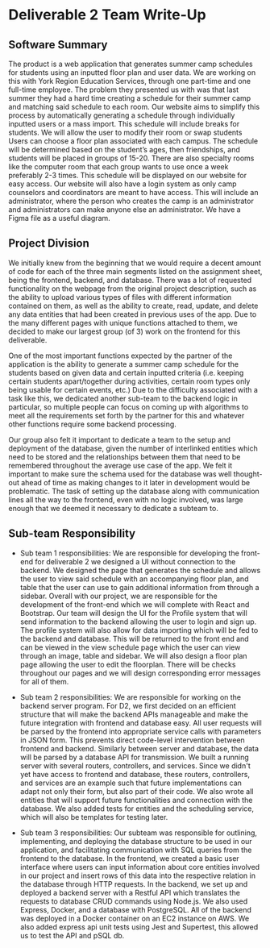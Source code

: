 # Deliverable 2 Team Write-Up

## Software Summary

The product is a web application that generates summer camp schedules for students using an inputted floor plan and user data. We are working on this with York Region Education Services, through one part-time and one full-time employee. The problem they presented us with was that last summer they had a hard time creating a schedule for their summer camp and matching said schedule to each room. Our website aims to simplify this process by automatically generating a schedule through individually inputted users or a mass import. This schedule will include breaks for students. We will allow the user to modify their room or swap students Users can choose a floor plan associated with each campus. The schedule will be determined based on the student’s ages, then friendships, and students will be placed in groups of 15-20. There are also specialty rooms like the computer room that each group wants to use once a week preferably 2-3 times. This schedule will be displayed on our website for easy access. Our website will also have a login system as only camp counselors and coordinators are meant to have access. This will include an administrator, where the person who creates the camp is an administrator and administrators can make anyone else an administrator. We have a Figma file as a useful diagram.

## Project Division

We initially knew from the beginning that we would require a decent amount of code for each of the three main segments listed on the assignment sheet, being the frontend, backend, and database. There was a lot of requested functionality on the webpage from the original project description, such as the ability to upload various types of files with different information contained on them, as well as the ability to create, read, update, and delete any data entities that had been created in previous uses of the app. Due to the many different pages with unique functions attached to them, we decided to make our largest group (of 3) work on the frontend for this deliverable.

One of the most important functions expected by the partner of the application is the ability to generate a summer camp schedule for the students based on given data and certain inputted criteria (i.e. keeping certain students apart/together during activities, certain room types only being usable for certain events, etc.) Due to the difficulty associated with a task like this, we dedicated another sub-team to the backend logic in particular, so multiple people can focus on coming up with algorithms to meet all the requirements set forth by the partner for this and whatever other functions require some backend processing. 

Our group also felt it important to dedicate a team to the setup and deployment of the database, given the number of interlinked entities which need to be stored and the relationships between them that need to be remembered throughout the average use case of the app. We felt it important to make sure the schema used for the database was well thought-out ahead of time as making changes to it later in development would be problematic. The task of setting up the database along with communication lines all the way to the frontend, even with no logic involved, was large enough that we deemed it necessary to dedicate a subteam to.

 ## Sub-team Responsibility

- Sub team 1 responsibilities: We are responsible for developing the front-end for deliverable 2 we designed a UI without connection to the backend. We designed the page that generates the schedule and allows the user to view said schedule with an accompanying floor plan, and table that the user can use to gain additional information from through a sidebar. Overall with our project, we are responsible for the development of the front-end which we will complete with React and Bootstrap. Our team will design the UI for the Profile system that will send information to the backend allowing the user to login and sign up. The profile system will also allow for data importing which will be fed to the backend and database. This will be returned to the front end and can be viewed in the view schedule page which the user can view through an image, table and sidebar. We will also design a floor plan page allowing the user to edit the floorplan. There will be checks throughout our pages and we will design corresponding error messages for all of them.

- Sub team 2 responsibilities: We are responsible for working on the backend server program. For D2, we first decided on an efficient structure that will make the backend APIs manageable and make the future integration with frontend and database easy. All user requests will be parsed by the frontend into appropriate service calls with parameters in JSON form. This prevents direct code-level intervention between frontend and backend. Similarly between server and database, the data will be parsed by a database API for transmission. We built a running server with several routers, controllers, and services. Since we didn't yet have access to frontend and database, these routers, controllers, and services are an example such that future implementations can adapt not only their form, but also part of their code. We also wrote all entities that will support future functionalities and connection with the database. We also added tests for entities and the scheduling service, which will also be templates for testing later.

- Sub team 3 responsibilities: Our subteam was responsible for outlining, implementing, and deploying the database structure to be used in our application, and facilitating communication with SQL queries from the frontend to the database. In the frontend, we created a basic user interface where users can input information about core entities involved in our project and insert rows of this data into the respective relation in the database through HTTP requests. In the backend, we set up and deployed a backend server with a Restful API which translates the requests to database CRUD commands using Node.js. We also used Express, Docker, and a database with PostgreSQL. All of the backend was deployed in a Docker container on an EC2 instance on AWS. We also added express api unit tests using Jest and Supertest, this allowed us to test the API and pSQL db.
